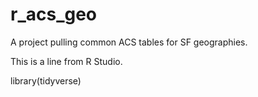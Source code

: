 # r_acs_geo
A project pulling common ACS tables for SF geographies.

This is a line from R Studio.

library(tidyverse)


